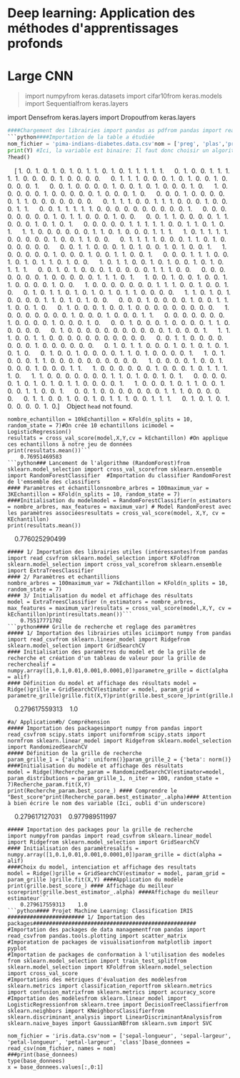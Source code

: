# Deep learning: Application des méthodes d'apprentissages profonds


# Large CNN 

> import numpyfrom keras.datasets
> import cifar10from keras.models 
> import Sequentialfrom keras.layers 



import Densefrom keras.layers 
import Dropoutfrom keras.layers 



```python
####Chargement des librairies import pandas as pdfrom pandas import read_csvfrom sklearn.model_selection import KFoldfrom sklearn.model_selection import cross_val_scorefrom sklearn.linear_model import LogisticRegression```
```python####Importation de la table a étudiée
nom_fichier = 'pima-indians-diabetes.data.csv'nom = ['preg', 'plas','pres', 'skin','test', 'mass', 'pedi', 'age', 'class']table = read_csv(nom_fichier, names = nom) #Transformation du fichier importé en "dataframe"tableau = table.values #On récupere les valeurs de la tableX = tableau[:, 0:8] #On prend toute les colonnes (ici de 0 jusqu'à la huitième incluse (pas la 9 qui correspond à la 8 ici)). On définie ainsi les variables explicativesY = tableau[:,8] #On prend la neuvième colonnes pour définir la variable à expliquer
print(Y) #Ici, la variable est binaire: Il faut donc choisir un algorithme adaptée
?head()

```
    [ 1.  0.  1.  0.  1.  0.  1.  0.  1.  1.  0.  1.  0.  1.  1.  1.  1.  1.      0.  1.  0.  0.  1.  1.  1.  1.  1.  0.  0.  0.  0.  1.  0.  0.  0.  0.      0.  1.  1.  1.  0.  0.  0.  1.  0.  1.  0.  0.  1.  0.  0.  0.  0.  1.      0.  0.  1.  0.  0.  0.  0.  1.  0.  0.  1.  0.  1.  0.  0.  0.  1.  0.      1.  0.  0.  0.  0.  0.  1.  0.  0.  0.  0.  0.  1.  0.  0.  0.  1.  0.      0.  0.  0.  1.  0.  0.  0.  0.  0.  1.  1.  0.  0.  0.  0.  0.  0.  0.      0.  1.  1.  1.  0.  0.  1.  1.  1.  0.  0.  0.  1.  0.  0.  0.  1.  1.      0.  0.  1.  1.  1.  1.  1.  0.  0.  0.  0.  0.  0.  0.  0.  0.  0.  1.      0.  0.  0.  0.  0.  0.  0.  0.  1.  0.  1.  1.  0.  0.  0.  1.  0.  0.      0.  0.  1.  1.  0.  0.  0.  0.  1.  1.  0.  0.  0.  1.  0.  1.  0.  1.      0.  0.  0.  0.  0.  1.  1.  1.  1.  1.  0.  0.  1.  1.  0.  1.  0.  1.      1.  1.  0.  0.  0.  0.  0.  0.  1.  1.  0.  1.  0.  0.  0.  1.  1.  1.      1.  0.  1.  1.  1.  1.  0.  0.  0.  0.  0.  1.  0.  0.  1.  1.  0.  0.      0.  1.  1.  1.  1.  0.  0.  0.  1.  1.  0.  1.  0.  0.  0.  0.  0.  0.      0.  0.  1.  1.  0.  0.  0.  1.  0.  1.  0.  0.  1.  0.  1.  0.  0.  1.      1.  0.  0.  0.  0.  0.  1.  0.  0.  0.  1.  0.  0.  1.  1.  0.  0.  1.      0.  0.  0.  1.  1.  1.  0.  0.  1.  0.  1.  0.  1.  1.  0.  1.  0.  0.      1.  0.  1.  1.  0.  0.  1.  0.  1.  0.  0.  1.  0.  1.  0.  1.  1.  1.      0.  0.  1.  0.  1.  0.  0.  0.  1.  0.  0.  0.  0.  1.  1.  1.  0.  0.      0.  0.  0.  0.  0.  0.  0.  1.  0.  0.  0.  0.  0.  1.  1.  1.  0.  1.      1.  0.  0.  1.  0.  0.  1.  0.  0.  1.  1.  0.  0.  0.  0.  1.  0.  0.      1.  0.  0.  0.  0.  0.  0.  0.  1.  1.  1.  0.  0.  1.  0.  0.  1.  0.      0.  1.  0.  1.  1.  0.  1.  0.  1.  0.  1.  0.  1.  1.  0.  0.  0.  0.      1.  1.  0.  1.  0.  1.  0.  0.  0.  0.  1.  1.  0.  1.  0.  1.  0.  0.      0.  0.  0.  1.  0.  0.  0.  0.  1.  0.  0.  1.  1.  1.  0.  0.  1.  0.      0.  1.  0.  0.  0.  1.  0.  0.  1.  0.  0.  0.  0.  0.  0.  0.  0.  0.      1.  0.  0.  0.  0.  0.  0.  0.  1.  0.  0.  0.  1.  0.  0.  0.  1.  1.      0.  0.  0.  0.  0.  0.  0.  1.  0.  0.  0.  0.  1.  0.  0.  0.  1.  0.      0.  0.  1.  0.  0.  0.  1.  0.  0.  0.  0.  1.  1.  0.  0.  0.  0.  0.      0.  1.  0.  0.  0.  0.  0.  0.  0.  0.  0.  0.  0.  1.  0.  0.  0.  1.      1.  1.  1.  0.  0.  1.  1.  0.  0.  0.  0.  0.  0.  0.  0.  0.  0.  0.      0.  0.  1.  1.  0.  0.  0.  0.  0.  0.  0.  1.  0.  0.  0.  0.  0.  0.      0.  1.  0.  1.  1.  0.  0.  0.  1.  0.  1.  0.  1.  0.  1.  0.  1.  0.      0.  1.  0.  0.  1.  0.  0.  0.  0.  1.  1.  0.  1.  0.  0.  0.  0.  1.      1.  0.  1.  0.  0.  0.  1.  1.  0.  0.  0.  0.  0.  0.  0.  0.  0.  0.      1.  0.  0.  0.  0.  1.  0.  0.  1.  0.  0.  0.  1.  0.  0.  0.  1.  1.      1.  0.  0.  0.  0.  0.  0.  1.  0.  0.  0.  1.  0.  1.  1.  1.  1.  0.      1.  1.  0.  0.  0.  0.  0.  0.  0.  1.  1.  0.  1.  0.  0.  1.  0.  1.      0.  0.  0.  0.  0.  1.  0.  1.  0.  1.  0.  1.  1.  0.  0.  0.  0.  1.      1.  0.  0.  0.  1.  0.  1.  1.  0.  0.  1.  0.  0.  1.  1.  0.  0.  1.      0.  0.  1.  0.  0.  0.  0.  0.  0.  0.  1.  1.  1.  0.  0.  0.  0.  0.      0.  1.  1.  0.  0.  1.  0.  0.  1.  0.  1.  1.  1.  0.  0.  1.  1.  1.      0.  1.  0.  1.  0.  1.  0.  0.  0.  0.  1.  0.]    Object `head` not found.    
```python####Lancement de l'algorithme (ici, il s'agit de LogicticRegression)
nombre_echantillon = 10kEchantillon = KFold(n_splits = 10, random_state = 7)#On crée 10 echantillons icimodel = LogisticRegression()
resultats = cross_val_score(model,X,Y,cv = kEchantillon) #On applique ces echantillons à notre jeu de données
print(resultats.mean())```
    0.76951469583    
```python### Lancement de l'algorithme (RandomForest)from sklearn.model_selection import cross_val_scorefrom sklearn.ensemble import RandomForestClassifier  #Importation du classifier RandomForest de l'emsemble des classifiers
#### Paramètres et échantillonsnombre_arbres = 100maximum_var = 3KEchantillon = KFold(n_splits = 10, random_state = 7)
####Initialisation du modelmodel = RandomForestClassifier(n_estimators = nombre_arbres, max_features = maximum_var) # Model RandomForest avec les paramètres associéesresultats = cross_val_score(model, X,Y, cv = KEchantillon)
print(resultats.mean())
```
    0.776025290499    
```python#### Lancement de l'algorithme (ExtraTreesClassifier)
##### 1/ Importation des librairies utiles (intéressantes)from pandas import read_csvfrom sklearn.model_selection import KFoldfrom sklearn.model_selection import cross_val_scorefrom sklearn.ensemble import ExtraTreesClassifier
#### 2/ Paramètres et echantillions
nombre_arbres = 100maximum_var = 7kEchantillon = KFold(n_splits = 10, random_state = 7)
#### 3/ Initialisation du model et affichage des résultats
model = ExtraTreesClassifier (n_estimators = nombre_arbres, max_features = maximum_var)resultats = cross_val_score(model,X,Y, cv = kEchantillon)print(resultats.mean())```
    0.75517771702    
```python#### Grille de recherche et reglage des paramètres
##### 1/ Importation des librairies utiles iciimport numpy from pandas import read_csvfrom sklearn.linear_model import Ridgefrom sklearn.model_selection import GridSearchCV
#### Initialisation des paramètres du model et de la grille de recherche et création d'un tableau de valeur pour la grille de recherchealif = numpy.array([1,0.1,0.01,0.001,0.0001,0])parametre_grille = dict(alpha = alif)
#### Définition du model et affichage des résultats model = Ridge()grille = GridSearchCV(estimator = model, param_grid = parametre_grille)grille.fit(X,Y)print(grille.best_score_)print(grille.best_estimator_.alpha)
```
    0.279617559313    1.0    
```python#### Méthode1: Reglage de l'algorithme pour la méthode "Aléatoire"
#a/ Application#b/ Compréhension
##### Importation des packagesimport numpy from pandas import read_csvfrom scipy.stats import uniformfrom scipy.stats import normfrom sklearn.linear_model import Ridgefrom sklearn.model_selection import RandomizedSearchCV
##### Définition de la grille de recherche
param_grille_1 = {'alpha': uniform()}param_grille_2 = {'beta': norm()}
####Initialisation du modèle et affichage des résultats
model = Ridge()Recherche_param = RandomizedSearchCV(estimator=model, param_distributions = param_grille_1, n_iter = 100, random_state = 7)Recherche_param.fit(X,Y)
print(Recherche_param.best_score_) #### Comprendre le "Best_score"print(Recherche_param.best_estimator_.alpha)#### Attention à bien écrire le nom des variable (Ici, oubli d'un underscore)
```
    0.279617127031    0.977989511997    
```python#### Méthode2: Reglage de l'algorithme pour la méthode "de la grille de recherche"
##### Importation des packages pour la grille de recherche
import numpyfrom pandas import read_csvfrom sklearn.linear_model import Ridgefrom sklearn.model_selection import GridSearchCV
#### Initialisation des paramètresalifs = numpy.array([1,0.1,0.01,0.001,0.0001,0])param_grille = dict(alpha = alif)
####Choix du model, intenciation et affichage des resultats
model = Ridge()grille = GridSearchCV(estimator = model, param_grid = param_grille )grille.fit(X,Y) ####Application du modèle
print(grille.best_score_) #### Affichage du meilleur scoreprint(grille.best_estimator_.alpha) ####Affichage du meilleur estimateur```
    0.279617559313    1.0    
```python#### Projet Machine Learning: Classification IRIS
######################## 1/ Importation des packages###################################################
#Importation des packages de data managementfrom pandas import read_csvfrom pandas.tools.plotting import scatter_matrix
#Imporatation de packages de visualisationfrom matplotlib import pyplot
#Importation de packages de conformation à l'utilisation des modeles
from sklearn.model_selection import train_test_splitfrom sklearn.model_selection import KFoldfrom sklearn.model_selection import cross_val_score
#Importations des métriques d'évaluation des modèlesfrom sklearn.metrics import classification_reportfrom sklearn.metrics import confusion_matrixfrom sklearn.metrics import accuracy_score
#Importation des modèlesfrom sklearn.linear_model import LogisticRegressionfrom sklearn.tree import DecisionTreeClassifierfrom sklearn.neighbors import KNeighborsClassifierfrom sklearn.discriminant_analysis import LinearDiscriminantAnalysisfrom sklearn.naive_bayes import GaussianNBfrom sklearn.svm import SVC
```
```python########### 2/ Chargement des données de la base IRIS   ############################################
nom_fichier = 'iris.data.csv'nom = ['sepal-longueur', 'sepal-largeur', 'petal-longueur', 'petal-largeur', 'class']base_donnees = read_csv(nom_fichier, names = nom)
###print(base_donnees)
type(base_donnees)
x = base_donnees.values[:,0:1]
```
```python
```
